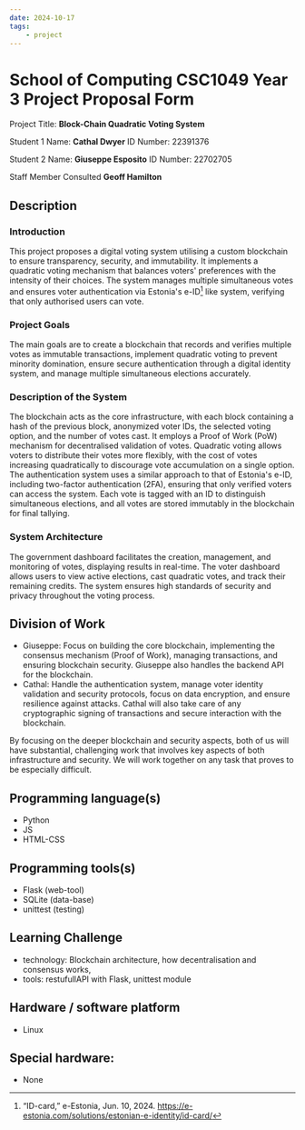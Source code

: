 ```yaml
---
date: 2024-10-17 
tags: 
    - project
---
```


# School of Computing CSC1049 Year 3 Project Proposal Form


Project Title: **Block-Chain Quadratic Voting System**

Student 1 Name: **Cathal Dwyer**
ID Number: 22391376

Student 2 Name: **Giuseppe Esposito**
ID Number: 22702705

Staff Member Consulted **Geoff Hamilton**

## Description

### Introduction
This project proposes a digital voting system utilising a custom blockchain to ensure transparency, security, and immutability. It implements a quadratic voting mechanism that balances voters' preferences with the intensity of their choices. The system manages multiple simultaneous votes and ensures voter authentication via Estonia's e-ID[^1] like system, verifying that only authorised users can vote.

### Project Goals
The main goals are to create a blockchain that records and verifies multiple votes as immutable transactions, implement quadratic voting to prevent minority domination, ensure secure authentication through a digital identity system, and manage multiple simultaneous elections accurately.

### Description of the System
The blockchain acts as the core infrastructure, with each block containing a hash of the previous block, anonymized voter IDs, the selected voting option, and the number of votes cast. It employs a Proof of Work (PoW) mechanism for decentralised validation of votes.
Quadratic voting allows voters to distribute their votes more flexibly, with the cost of votes increasing quadratically to discourage vote accumulation on a single option.
The authentication system uses a similar approach to that of Estonia's e-ID, including two-factor authentication (2FA), ensuring that only verified voters can access the system. Each vote is tagged with an ID to distinguish simultaneous elections, and all votes are stored immutably in the blockchain for final tallying.

### System Architecture
The government dashboard facilitates the creation, management, and monitoring of votes, displaying results in real-time. The voter dashboard allows users to view active elections, cast quadratic votes, and track their remaining credits. The system ensures high standards of security and privacy throughout the voting process.


## Division of Work
- Giuseppe: Focus on building the core blockchain, implementing the consensus mechanism (Proof of Work), managing transactions, and ensuring blockchain security. Giuseppe also handles the backend API for the blockchain.
- Cathal: Handle the authentication system, manage voter identity validation and security protocols, focus on data encryption, and ensure resilience against attacks. Cathal will also take care of any cryptographic signing of transactions and secure interaction with the blockchain.

By focusing on the deeper blockchain and security aspects, both of us will have substantial, challenging work that involves key aspects of both infrastructure and security.
We will work together on any task that proves to be especially difficult.

## Programming language(s)
- Python
- JS
- HTML-CSS

## Programming tools(s)
- Flask (web-tool)
- SQLite (data-base)
- unittest (testing)

## Learning Challenge 
- technology: Blockchain architecture, how decentralisation and consensus works,
- tools: restufullAPI with Flask, unittest module

## Hardware / software platform
- Linux

## Special hardware:
- None

[^1]: “ID-card,” e-Estonia, Jun. 10, 2024. https://e-estonia.com/solutions/estonian-e-identity/id-card/

